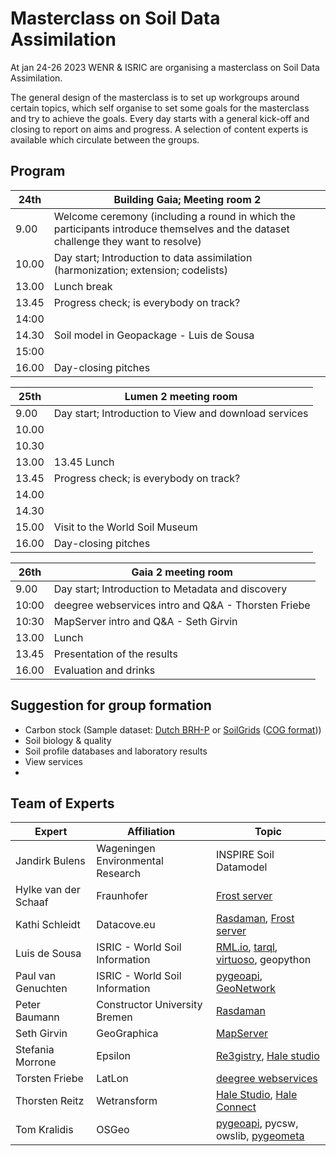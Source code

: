 # Masterclass on Soil Data Assimilation

At jan 24-26 2023 WENR & ISRIC are organising a masterclass on Soil Data Assimilation.

The general design of the masterclass is to set up workgroups around certain topics, which self organise to set some goals for the masterclass and try to achieve the goals.
Every day starts with a general kick-off and closing to report on aims and progress. A selection of content experts is available which circulate between the groups.


## Program

| 24th | Building Gaia; Meeting room 2 |
| --- | --- |
| 9.00 | Welcome ceremony (including a round in which the participants introduce themselves and the dataset challenge they want to resolve) |
| 10.00 | Day start; Introduction to data assimilation (harmonization; extension; codelists) |
| 13.00 | Lunch break |
| 13.45 | Progress check; is everybody on track? |
| 14:00 | |
| 14.30 | Soil model in Geopackage - Luis de Sousa  |
| 15:00 | |
| 16.00 | Day-closing pitches |
 

| 25th | Lumen 2 meeting room |
| --- | --- |
| 9.00 | Day start; Introduction to View and download services |
| 10.00 | |
| 10.30 | |
| 13.00 | 13.45 Lunch |
| 13.45 | Progress check; is everybody on track? |
| 14.00 | |
| 14.30 | |
| 15.00 | Visit to the World Soil Museum |
| 16.00 | Day-closing pitches |
         
| 26th | Gaia 2 meeting room |
| --- | --- |
| 9.00 | Day start; Introduction to Metadata and discovery |
| 10:00 | deegree webservices intro and Q&A - Thorsten Friebe | 
| 10:30 | MapServer intro and Q&A - Seth Girvin |
| 13.00 | Lunch |
| 13.45 | Presentation of the results |
| 16.00 | Evaluation and drinks |


## Suggestion for group formation

- Carbon stock (Sample dataset: [Dutch BRH-P](cookbook/data/bhr-p/readme) or [SoilGrids](https://files.isric.org/soilgrids/latest/data_aggregated/1000m/soc/) ([COG format](https://www.cogeo.org/)))
- Soil biology & quality
- Soil profile databases and laboratory results
- View services
- 

## Team of Experts

| Expert | Affiliation | Topic |
| ---|  --- | --- |
| Jandirk Bulens | Wageningen Environmental Research | INSPIRE Soil Datamodel |
| Hylke van der Schaaf | Fraunhofer | [Frost server](../cookbook/frost-server.md) |
| Kathi Schleidt | Datacove.eu | [Rasdaman](../cookbook/rasdaman.md), [Frost server](../cookbook/frost-server.md) |
| Luis de Sousa | ISRIC - World Soil Information | [RML.io](../cookbook/rml.md), [tarql](../cookbook/tarql.md), [virtuoso](../cookbook/virtuoso.md), geopython |
| Paul van Genuchten | ISRIC - World Soil Information | [pygeoapi](../cookbook/pygeoapi.md), [GeoNetwork](../cookbook/geonetwork.md) | 
| Peter Baumann | Constructor University Bremen | [Rasdaman](../cookbook/rasdaman.md) |
| Seth Girvin | GeoGraphica | [MapServer](../cookbook/mapserver.md) |
| Stefania Morrone | Epsilon | [Re3gistry](../cookbook/re3gistry.md), [Hale studio](../cookbook/hale-studio.md) |
| Torsten Friebe | LatLon | [deegree webservices](../cookbook/deegree.md) |
| Thorsten Reitz | Wetransform | [Hale Studio](../cookbook/hale-studio.md), [Hale Connect](../cookbook/hale-connect.md) |
| Tom Kralidis | OSGeo | [pygeoapi](../cookbook/pygeoapi.md), pycsw, owslib, [pygeometa](../cookbook/pygeometa.md) |


